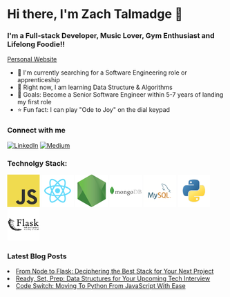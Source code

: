 <h1>Hi there, I'm Zach Talmadge 👋</h1>

<h3>I'm a Full-stack Developer, Music Lover, Gym Enthusiast and Lifelong Foodie!!</h3>
<a href="zacharytalmadge-70cc3.web.app">Personal Website</a>
<br>

- 🔭 I'm currently searching for a Software Engineering role or apprenticeship
- 🌱 Right now, I am learning Data Structure & Algorithms
- 🥅 Goals: Become a Senior Software Engineer within 5-7 years of landing my first role
- ⭐️ Fun fact: I can play "Ode to Joy" on the dial keypad

<h3>Connect with me</h3>
<a href="https://www.linkedin.com/in/zach-talmadge/" style="display: inline-block;">
    <img src="https://img.shields.io/badge/LinkedIn-0077B5?style=for-the-badge&logo=linkedin&logoColor=white" alt="LinkedIn">
</a>
<a href="https://medium.com/@zach.talmadge.webdev" style="display: inline-block;">
    <img src="https://img.shields.io/badge/Medium-12100E?style=for-the-badge&logo=medium&logoColor=white" alt="Medium">
</a>

<h3>Technolgy Stack:</h3>
<p float="left">
    <img src="https://raw.githubusercontent.com/github/explore/80688e429a7d4ef2fca1e82350fe8e3517d3494d/topics/javascript/javascript.png?size=48" alt="Javascript" width="75">
    <img src="https://raw.githubusercontent.com/github/explore/80688e429a7d4ef2fca1e82350fe8e3517d3494d/topics/react/react.png?size=48" alt="React" width="75">
    <img src="https://raw.githubusercontent.com/github/explore/80688e429a7d4ef2fca1e82350fe8e3517d3494d/topics/nodejs/nodejs.png?size=48" alt="Node.js" width="75">
    <img src="https://raw.githubusercontent.com/github/explore/80688e429a7d4ef2fca1e82350fe8e3517d3494d/topics/mongodb/mongodb.png?size=48" alt="MongoDB" width="75">
    <img src="https://raw.githubusercontent.com/github/explore/80688e429a7d4ef2fca1e82350fe8e3517d3494d/topics/mysql/mysql.png?size=48" alt="MySQL" width="75">
    <img src="https://raw.githubusercontent.com/github/explore/80688e429a7d4ef2fca1e82350fe8e3517d3494d/topics/python/python.png?size=48" alt="Python" width="75">
    <img src="https://raw.githubusercontent.com/github/explore/80688e429a7d4ef2fca1e82350fe8e3517d3494d/topics/flask/flask.png?size=48" alt="Flask" width="75">
</p>

<h3>Latest Blog Posts</h3>
<li><a href="https://medium.com/@zach.talmadge.webdev/from-node-to-flask-deciphering-the-best-stack-for-your-next-project-053cce60d469">From Node to Flask: Deciphering the Best Stack for Your Next Project</a></li>
<li><a href="https://medium.com/@zach.talmadge.webdev/ready-set-prep-data-structures-for-your-upcoming-tech-interview-08d6f1b78eaa">Ready, Set, Prep: Data Structures for Your Upcoming Tech Interview</a></li>
<li><a href="https://medium.com/@zach.talmadge.webdev/code-switch-moving-to-python-from-javascript-with-ease-4871c79e751a">Code Switch: Moving To Python From JavaScript With Ease</a></li>
